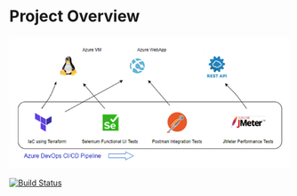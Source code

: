 # Project Overview

![App diagram](/screenshots/Projectoverviewdaigpng.png)  

[![Build Status](https://dev.azure.com/mathew0179/Ensuring-Quality-Releases-DevOps/_apis/build/status/mhaywardhill.Ensuring-Quality-Releases-DevOps?branchName=main)](https://dev.azure.com/mathew0179/Ensuring-Quality-Releases-DevOps/_build/latest?definitionId=13&branchName=main)


